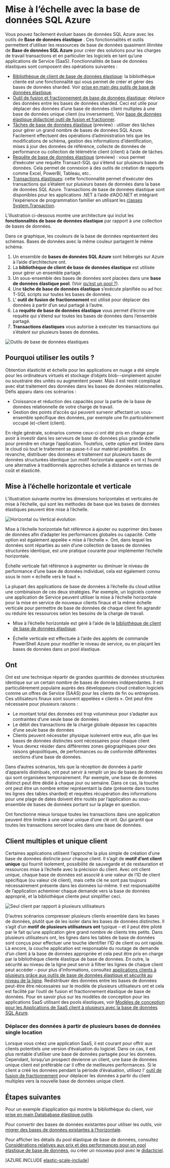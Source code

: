 <properties
    pageTitle="L’évolution horizontale avec la base de données SQL Azure | Microsoft Azure"
    description="Logiciel en tant qu’un développeurs de Service (SaaS) pouvez facilement créer élastiques, scalable bases de données dans le cloud à l’aide de ces outils"
    services="sql-database"
    documentationCenter=""
    manager="jhubbard"
    authors="ddove"
    editor=""/>

<tags
    ms.service="sql-database"
    ms.workload="sql-database"
    ms.tgt_pltfrm="na"
    ms.devlang="na"
    ms.topic="article"
    ms.date="09/06/2016"
    ms.author="ddove"/>

# <a name="scaling-out-with-azure-sql-database"></a>Mise à l’échelle avec la base de données SQL Azure

Vous pouvez facilement évoluer bases de données SQL Azure avec les outils de **Base de données élastique** . Ces fonctionnalités et outils permettent d’utiliser les ressources de base de données quasiment illimitée de **Base de données SQL Azure** pour créer des solutions pour les charges de travail transactions et en particulier les logiciels en tant qu’une applications de Service (SaaS). Fonctionnalités de base de données élastiques sont composent des opérations suivantes :

* [Bibliothèque de client de base de données élastique](sql-database-elastic-database-client-library.md): la bibliothèque cliente est une fonctionnalité qui vous permet de créer et gérer des bases de données sharded.  Voir [prise en main des outils de base de données élastique](sql-database-elastic-scale-get-started.md).
* [Outil de fusion et fractionnement de base de données élastique](sql-database-elastic-scale-overview-split-and-merge.md): déplace des données entre les bases de données sharded. Ceci est utile pour déplacer des données d’une base de données client multiples à une base de données unique client (ou inversement). Voir [base de données élastique didacticiel outil de fusion et fractionner](sql-database-elastic-scale-configure-deploy-split-and-merge.md).
* [Tâches de base de données élastique](sql-database-elastic-jobs-overview.md) (preview) : utiliser des tâches pour gérer un grand nombre de bases de données SQL Azure. Facilement effectuent des opérations d’administration tels que les modifications de schéma, gestion des informations d’identification, mises à jour des données de référence, collecte de données de performance ou collection de télémétrie client (client) à l’aide de tâches.
* [Requête de base de données élastique](sql-database-elastic-query-overview.md) (preview) : vous permet d’exécuter une requête Transact-SQL qui s’étend sur plusieurs bases de données. Cela permet de connexion à des outils de création de rapports comme Excel, PowerBI, Tableau, etc..
* [Transactions élastiques](sql-database-elastic-transactions-overview.md): cette fonctionnalité permet d’exécuter des transactions qui s’étalent sur plusieurs bases de données dans la base de données SQL Azure. Transactions de base de données élastique sont disponibles pour les applications .NET à l’aide d’ADO.NET et intégrant l’expérience de programmation familier en utilisant les [classes System.Transaction](https://msdn.microsoft.com/library/system.transactions.aspx).

L’illustration ci-dessous montre une architecture qui inclut les **fonctionnalités de base de données élastique** par rapport à une collection de bases de données.

Dans ce graphique, les couleurs de la base de données représentent des schémas. Bases de données avec la même couleur partagent le même schéma.

1. Un ensemble de **bases de données SQL Azure** sont hébergés sur Azure à l’aide d’architecture ont.
2. La **bibliothèque de client de base de données élastique** est utilisée pour gérer un ensemble partagé.
3. Un sous-ensemble des bases de données sont placées dans une **base de données élastique pool**. (Voir [qu’est un pool ?](sql-database-elastic-pool.md)).
4. Une **tâche de base de données élastique** s’exécute planifiée ou ad hoc T-SQL scripts sur toutes les bases de données.
5. L' **outil de fusion de fractionnement** est utilisé pour déplacer des données à partir d’un seul partagé à l’autre.
6. La **requête de base de données élastique** vous permet d’écrire une requête qui s’étend sur toutes les bases de données dans l’ensemble partagé.
7. **Transactions élastiques** vous autorise à exécuter les transactions qui s’étalent sur plusieurs bases de données. 


![Outils de base de données élastiques][1]


## <a name="why-use-the-tools"></a>Pourquoi utiliser les outils ?

Obtention élasticité et échelle pour les applications en nuage a été simple pour les ordinateurs virtuels et stockage d’objets blob--simplement ajouter ou soustraire des unités ou augmentent power. Mais il est resté compliqué avec état traitement des données dans les bases de données relationnelles. Défis apparu dans ces scénarios :

* Croissance et réduction des capacités pour la partie de la base de données relationnelle de votre charge de travail.
* Gestion des points d’accès qui peuvent survenir affectant un sous-ensemble spécifique des données, par exemple une fin particulièrement occupé (e)-client (client).

En règle générale, scénarios comme ceux-ci ont été pris en charge par avoir à investir dans les serveurs de base de données plus grande échelle pour prendre en charge l’application. Toutefois, cette option est limitée dans le cloud où tout le traitement se passe-t-il sur matériel prédéfini. En revanche, distribuer des données et traitement sur plusieurs bases de données structurées identique (un motif horizontale appelé « ont ») fournit une alternative à traditionnels approches échelle à distance en termes de coût et élasticité.

## <a name="horizontal-and-vertical-scaling"></a>Mise à l’échelle horizontale et verticale

L’illustration suivante montre les dimensions horizontales et verticales de mise à l’échelle, qui sont les méthodes de base que les bases de données élastiques peuvent être mise à l’échelle.

![Horizontal ou Vertical évolution][2]

Mise à l’échelle horizontale fait référence à ajouter ou supprimer des bases de données afin d’adapter les performances globales ou capacité. Cette option est également appelée « mise à l’échelle ». Ont, dans lequel les données sont réparties au sein d’une collection de bases de données structurées identique, est une pratique courante pour implémenter l’échelle horizontale.  

Échelle verticale fait référence à augmenter ou diminuer le niveau de performance d’une base de données individuel, cela est également connu sous le nom « échelle vers le haut ».

La plupart des applications de base de données à l’échelle du cloud utilise une combinaison de ces deux stratégies. Par exemple, un logiciels comme une application de Service peuvent utiliser la mise à l’échelle horizontale pour la mise en service de nouveaux clients finaux et la même échelle verticale pour permettre de base de données de chaque client fin agrandir ou réduire les ressources selon les besoins de la charge de travail.

* Mise à l’échelle horizontale est géré à l’aide de la [bibliothèque de client de base de données élastique](sql-database-elastic-database-client-library.md).

* Échelle verticale est effectuée à l’aide des applets de commande PowerShell Azure pour modifier le niveau de service, ou en plaçant les bases de données dans un pool élastique.

## <a name="sharding"></a>Ont

*Ont* est une technique répartir de grandes quantités de données structurées identique sur un certain nombre de bases de données indépendantes. Il est particulièrement populaire auprès des développeurs cloud création logiciels comme un offres de Service (SAAS) pour les clients de fin ou entreprises. Ces utilisateurs finaux sont souvent appelées « clients ». Ont peut être nécessaire pour plusieurs raisons :  

* Le montant total des données est trop volumineux pour s’adapter aux contraintes d’une seule base de données
* Le débit des transactions de la charge globale dépasse les capacités d’une seule base de données
* Clients peuvent nécessiter physique isolement entre eux, afin que les bases de données distinctes sont nécessaires pour chaque client
* Vous devrez résider dans différentes zones géographiques pour des raisons géopolitiques, de performances ou de conformité différentes sections d’une base de données.

Dans d’autres scénarios, tels que la réception de données à partir d’appareils distribués, ont peut servir à remplir un jeu de bases de données qui sont organisées temporairement. Par exemple, une base de données distinct peut être dédié à chaque jour ou semaine. Dans ce cas, la touche ont peut être un nombre entier représentant la date (présente dans toutes les lignes des tables sharded) et requêtes récupération des informations pour une plage de dates doivent être routés par l’application au sous-ensemble de bases de données portant sur la plage en question.

Ont fonctionne mieux lorsque toutes les transactions dans une application peuvent être limitée à une valeur unique d’une clé ont. Qui garantit que toutes les transactions seront locales dans une base de données.

## <a name="multi-tenant-and-single-tenant"></a>Client multiples et unique client

Certaines applications utilisent l’approche la plus simple de création d’une base de données distincte pour chaque client. Il s’agit de **motif d’ont client unique** qui fournit isolement, possibilité de sauvegarde et de restauration et ressources mise à l’échelle avec la précision du client. Avec ont client unique, chaque base de données est associé à une valeur de l’ID de client spécifique (ou valeur clé client), mais cette clé ne sont pas toujours nécessairement présente dans les données lui-même. Il est responsabilité de l’application acheminer chaque demande vers la base de données approprié, et la bibliothèque cliente peut simplifier ceci.

![Seul client par rapport à plusieurs utilisateurs][4]

D’autres scénarios compresser plusieurs clients ensemble dans les bases de données, plutôt que de les isoler dans les bases de données distinctes. Il s’agit d’un **motif de plusieurs utilisateurs ont** typique – et il peut être piloté par le fait qu’une application gère grand nombre de clients très petits. Dans plusieurs utilisateurs ont, les lignes dans les tables de base de données sont conçus pour effectuer une touche identifier l’ID de client ou ont rapide. Là encore, la couche application est responsable du routage de demande d’un client à la base de données appropriée et cela peut être pris en charge par la bibliothèque cliente élastique de base de données. En outre, la sécurité au niveau de la ligne peut servir à filtrer les lignes de chaque client peut accéder – pour plus d’informations, consultez [applications clients à plusieurs grâce aux outils de base de données élastique et sécurité au niveau de la ligne](sql-database-elastic-tools-multi-tenant-row-level-security.md). Redistribuer des données entre les bases de données peut-être être nécessaires sur le modèle de plusieurs utilisateurs ont et cela est facilité par l’outil de fusion et fractionnement élastique de base de données. Pour en savoir plus sur les modèles de conception pour les applications SaaS utilisant des pools élastiques, voir [Modèles de conception pour les Applications de SaaS client à plusieurs avec la base de données SQL Azure](sql-database-design-patterns-multi-tenancy-saas-applications.md).

### <a name="move-data-from-multiple-to-single-tenancy-databases"></a>Déplacer des données à partir de plusieurs bases de données single location

Lorsque vous créez une application SaaS, il est courant pour offrir aux clients potentiels une version d’évaluation du logiciel. Dans ce cas, il est plus rentable d’utiliser une base de données partagée pour les données. Cependant, lorsqu’un prospect devienne un client, une base de données unique client est préférable car il offre de meilleures performances. Si le client a créé les données pendant la période d’évaluation, utilisez l' [outil de fusion de fractionnement](sql-database-elastic-scale-overview-split-and-merge.md) pour déplacer les données à partir du client multiples vers la nouvelle base de données unique client.

## <a name="next-steps"></a>Étapes suivantes

Pour un exemple d’application qui montre la bibliothèque du client, voir [prise en main Datababase élastique outils](sql-database-elastic-scale-get-started.md).

Pour convertir des bases de données existantes pour utiliser les outils, voir [migrer des bases de données existantes à l’horizontale](sql-database-elastic-convert-to-use-elastic-tools.md).

Pour afficher les détails du pool élastique de base de données, consultez [Considérations relatives aux prix et des performances pour un pool élastique de base de données](sql-database-elastic-pool-guidance.md), ou créer un nouveau pool avec le [didacticiel](sql-database-elastic-pool-create-portal.md).  

[AZURE.INCLUDE [elastic-scale-include](../../includes/elastic-scale-include.md)]

<!--Anchors-->
<!--Image references-->
[1]:./media/sql-database-elastic-scale-introduction/tools.png
[2]:./media/sql-database-elastic-scale-introduction/h_versus_vert.png
[3]:./media/sql-database-elastic-scale-introduction/overview.png
[4]:./media/sql-database-elastic-scale-introduction/single_v_multi_tenant.png

